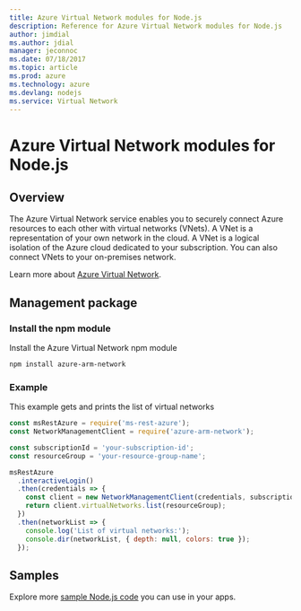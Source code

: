 ```yaml
---
title: Azure Virtual Network modules for Node.js
description: Reference for Azure Virtual Network modules for Node.js
author: jimdial
ms.author: jdial
manager: jeconnoc
ms.date: 07/18/2017
ms.topic: article
ms.prod: azure
ms.technology: azure
ms.devlang: nodejs
ms.service: Virtual Network
---
```


# Azure Virtual Network modules for Node.js

## Overview

The Azure Virtual Network service enables you to securely connect Azure resources to each other with virtual networks (VNets). A VNet is a representation of your own network in the cloud. A VNet is a logical isolation of the Azure cloud dedicated to your subscription. You can also connect VNets to your on-premises network.

Learn more about [Azure Virtual Network](https://docs.microsoft.com/azure/virtual-network/virtual-networks-overview).

## Management package

### Install the npm module

Install the Azure Virtual Network npm module

```bash
npm install azure-arm-network
```

### Example

This example gets and prints the list of virtual networks

```javascript
const msRestAzure = require('ms-rest-azure');
const NetworkManagementClient = require('azure-arm-network');

const subscriptionId = 'your-subscription-id';
const resourceGroup = 'your-resource-group-name';

msRestAzure
  .interactiveLogin()
  .then(credentials => {
    const client = new NetworkManagementClient(credentials, subscriptionId);
    return client.virtualNetworks.list(resourceGroup);
  })
  .then(networkList => {
    console.log('List of virtual networks:');
    console.dir(networkList, { depth: null, colors: true });
  });
```

## Samples

Explore more [sample Node.js code](https://azure.microsoft.com/resources/samples/?platform=nodejs) you can use in your apps.
